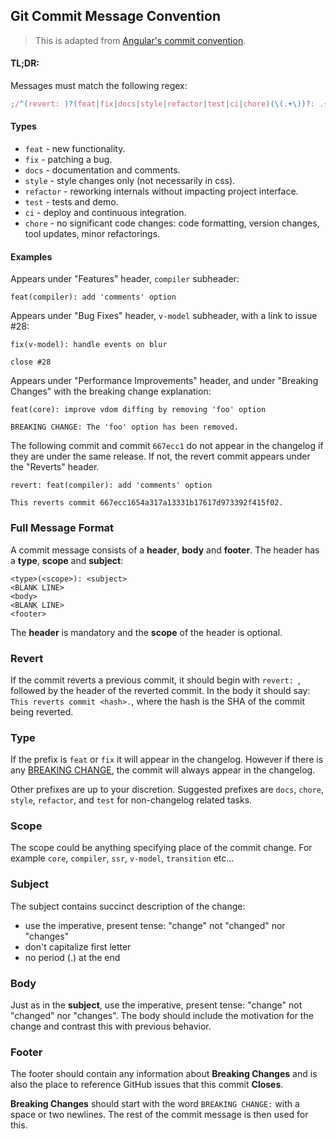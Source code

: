 ## Git Commit Message Convention

> This is adapted from [Angular's commit convention](https://github.com/conventional-changelog/conventional-changelog/tree/master/packages/conventional-changelog-angular).

#### TL;DR:

Messages must match the following regex:

```js
;/^(revert: )?(feat|fix|docs|style|refactor|test|ci|chore)(\(.+\))?: .{1,70}/
```

#### Types

- `feat` - new functionality.
- `fix` - patching a bug.
- `docs` - documentation and comments.
- `style` - style changes only (not necessarily in css).
- `refactor` - reworking internals without impacting project interface.
- `test` - tests and demo.
- `ci` - deploy and continuous integration.
- `chore` - no significant code changes: code formatting, version changes, tool updates, minor refactorings.

#### Examples

Appears under "Features" header, `compiler` subheader:

```
feat(compiler): add 'comments' option
```

Appears under "Bug Fixes" header, `v-model` subheader, with a link to issue #28:

```
fix(v-model): handle events on blur

close #28
```

Appears under "Performance Improvements" header, and under "Breaking Changes" with the breaking change explanation:

```
feat(core): improve vdom diffing by removing 'foo' option

BREAKING CHANGE: The 'foo' option has been removed.
```

The following commit and commit `667ecc1` do not appear in the changelog if they are under the same release. If not, the revert commit appears under the "Reverts" header.

```
revert: feat(compiler): add 'comments' option

This reverts commit 667ecc1654a317a13331b17617d973392f415f02.
```

### Full Message Format

A commit message consists of a **header**, **body** and **footer**. The header has a **type**, **scope** and **subject**:

```
<type>(<scope>): <subject>
<BLANK LINE>
<body>
<BLANK LINE>
<footer>
```

The **header** is mandatory and the **scope** of the header is optional.

### Revert

If the commit reverts a previous commit, it should begin with `revert: `, followed by the header of the reverted commit. In the body it should say: `This reverts commit <hash>.`, where the hash is the SHA of the commit being reverted.

### Type

If the prefix is `feat` or `fix` it will appear in the changelog. However if there is any [BREAKING CHANGE](#footer), the commit will always appear in the changelog.

Other prefixes are up to your discretion. Suggested prefixes are `docs`, `chore`, `style`, `refactor`, and `test` for non-changelog related tasks.

### Scope

The scope could be anything specifying place of the commit change. For example `core`, `compiler`, `ssr`, `v-model`, `transition` etc...

### Subject

The subject contains succinct description of the change:

- use the imperative, present tense: "change" not "changed" nor "changes"
- don't capitalize first letter
- no period (.) at the end

### Body

Just as in the **subject**, use the imperative, present tense: "change" not "changed" nor "changes".
The body should include the motivation for the change and contrast this with previous behavior.

### Footer

The footer should contain any information about **Breaking Changes** and is also the place to
reference GitHub issues that this commit **Closes**.

**Breaking Changes** should start with the word `BREAKING CHANGE:` with a space or two newlines. The rest of the commit message is then used for this.
